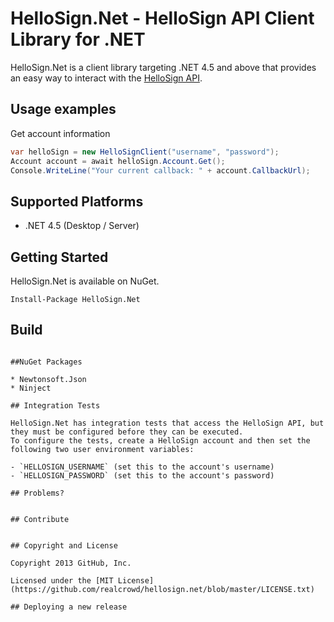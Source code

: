 # HelloSign.Net - HelloSign API Client Library for .NET

HelloSign.Net is a client library targeting .NET 4.5 and above that provides an easy
way to interact with the [HelloSign API](http://www.hellosign.com/api/).

## Usage examples

Get account information

```c#
var helloSign = new HelloSignClient("username", "password");
Account account = await helloSign.Account.Get(); 
Console.WriteLine("Your current callback: " + account.CallbackUrl);
```

## Supported Platforms

* .NET 4.5 (Desktop / Server)

## Getting Started

HelloSign.Net is available on NuGet.

```
Install-Package HelloSign.Net
```

## Build

```

##NuGet Packages
  
* Newtonsoft.Json
* Ninject

## Integration Tests

HelloSign.Net has integration tests that access the HelloSign API, but they must be configured before they can be executed. 
To configure the tests, create a HelloSign account and then set the following two user environment variables:

- `HELLOSIGN_USERNAME` (set this to the account's username)
- `HELLOSIGN_PASSWORD` (set this to the account's password)

## Problems?


## Contribute


## Copyright and License

Copyright 2013 GitHub, Inc.

Licensed under the [MIT License](https://github.com/realcrowd/hellosign.net/blob/master/LICENSE.txt)

## Deploying a new release

